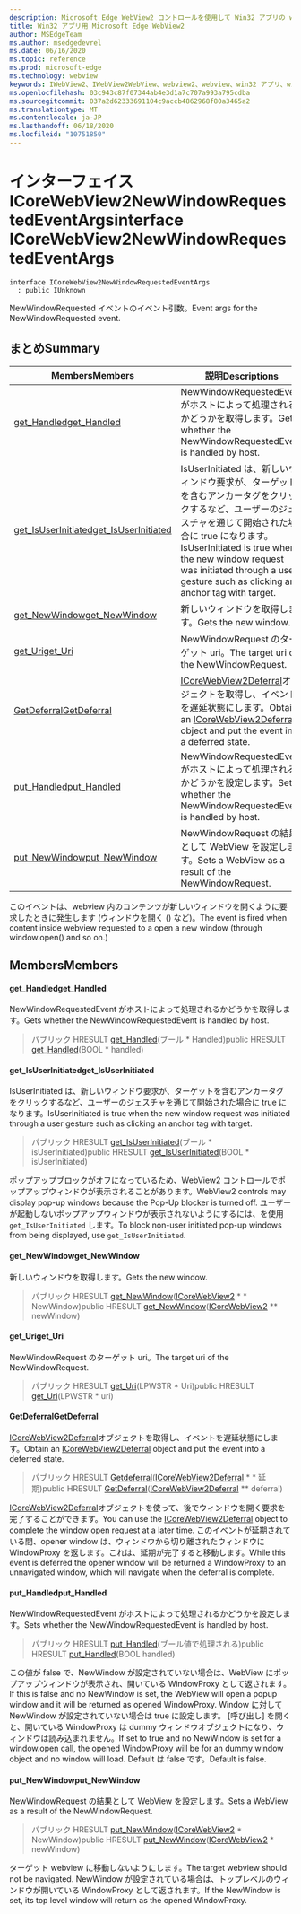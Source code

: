 ```yaml
---
description: Microsoft Edge WebView2 コントロールを使用して Win32 アプリの web コンテンツをホストする
title: Win32 アプリ用 Microsoft Edge WebView2
author: MSEdgeTeam
ms.author: msedgedevrel
ms.date: 06/16/2020
ms.topic: reference
ms.prod: microsoft-edge
ms.technology: webview
keywords: IWebView2、IWebView2WebView、webview2、webview、win32 アプリ、win32、edge、ICoreWebView2、ICoreWebView2Controller、browser control、edge html
ms.openlocfilehash: 03c943c87f07344ab4e3d1a7c707a993a795cdba
ms.sourcegitcommit: 037a2d62333691104c9accb4862968f80a3465a2
ms.translationtype: MT
ms.contentlocale: ja-JP
ms.lasthandoff: 06/18/2020
ms.locfileid: "10751850"
---
```

# <span data-ttu-id="9c04c-104">インターフェイス ICoreWebView2NewWindowRequestedEventArgs</span><span class="sxs-lookup"><span data-stu-id="9c04c-104">interface ICoreWebView2NewWindowRequestedEventArgs</span></span> 

```
interface ICoreWebView2NewWindowRequestedEventArgs
  : public IUnknown
```

<span data-ttu-id="9c04c-105">NewWindowRequested イベントのイベント引数。</span><span class="sxs-lookup"><span data-stu-id="9c04c-105">Event args for the NewWindowRequested event.</span></span>

## <span data-ttu-id="9c04c-106">まとめ</span><span class="sxs-lookup"><span data-stu-id="9c04c-106">Summary</span></span>

 <span data-ttu-id="9c04c-107">Members</span><span class="sxs-lookup"><span data-stu-id="9c04c-107">Members</span></span>                        | <span data-ttu-id="9c04c-108">説明</span><span class="sxs-lookup"><span data-stu-id="9c04c-108">Descriptions</span></span>
--------------------------------|---------------------------------------------
[<span data-ttu-id="9c04c-109">get_Handled</span><span class="sxs-lookup"><span data-stu-id="9c04c-109">get_Handled</span></span>](#get_handled) | <span data-ttu-id="9c04c-110">NewWindowRequestedEvent がホストによって処理されるかどうかを取得します。</span><span class="sxs-lookup"><span data-stu-id="9c04c-110">Gets whether the NewWindowRequestedEvent is handled by host.</span></span>
[<span data-ttu-id="9c04c-111">get_IsUserInitiated</span><span class="sxs-lookup"><span data-stu-id="9c04c-111">get_IsUserInitiated</span></span>](#get_isuserinitiated) | <span data-ttu-id="9c04c-112">IsUserInitiated は、新しいウィンドウ要求が、ターゲットを含むアンカータグをクリックするなど、ユーザーのジェスチャを通じて開始された場合に true になります。</span><span class="sxs-lookup"><span data-stu-id="9c04c-112">IsUserInitiated is true when the new window request was initiated through a user gesture such as clicking an anchor tag with target.</span></span>
[<span data-ttu-id="9c04c-113">get_NewWindow</span><span class="sxs-lookup"><span data-stu-id="9c04c-113">get_NewWindow</span></span>](#get_newwindow) | <span data-ttu-id="9c04c-114">新しいウィンドウを取得します。</span><span class="sxs-lookup"><span data-stu-id="9c04c-114">Gets the new window.</span></span>
[<span data-ttu-id="9c04c-115">get_Uri</span><span class="sxs-lookup"><span data-stu-id="9c04c-115">get_Uri</span></span>](#get_uri) | <span data-ttu-id="9c04c-116">NewWindowRequest のターゲット uri。</span><span class="sxs-lookup"><span data-stu-id="9c04c-116">The target uri of the NewWindowRequest.</span></span>
[<span data-ttu-id="9c04c-117">GetDeferral</span><span class="sxs-lookup"><span data-stu-id="9c04c-117">GetDeferral</span></span>](#getdeferral) | <span data-ttu-id="9c04c-118">[ICoreWebView2Deferral](icorewebview2deferral.md)オブジェクトを取得し、イベントを遅延状態にします。</span><span class="sxs-lookup"><span data-stu-id="9c04c-118">Obtain an [ICoreWebView2Deferral](icorewebview2deferral.md) object and put the event into a deferred state.</span></span>
[<span data-ttu-id="9c04c-119">put_Handled</span><span class="sxs-lookup"><span data-stu-id="9c04c-119">put_Handled</span></span>](#put_handled) | <span data-ttu-id="9c04c-120">NewWindowRequestedEvent がホストによって処理されるかどうかを設定します。</span><span class="sxs-lookup"><span data-stu-id="9c04c-120">Sets whether the NewWindowRequestedEvent is handled by host.</span></span>
[<span data-ttu-id="9c04c-121">put_NewWindow</span><span class="sxs-lookup"><span data-stu-id="9c04c-121">put_NewWindow</span></span>](#put_newwindow) | <span data-ttu-id="9c04c-122">NewWindowRequest の結果として WebView を設定します。</span><span class="sxs-lookup"><span data-stu-id="9c04c-122">Sets a WebView as a result of the NewWindowRequest.</span></span>

<span data-ttu-id="9c04c-123">このイベントは、webview 内のコンテンツが新しいウィンドウを開くように要求したときに発生します (ウィンドウを開く () など)。</span><span class="sxs-lookup"><span data-stu-id="9c04c-123">The event is fired when content inside webview requested to a open a new window (through window.open() and so on.)</span></span>

## <span data-ttu-id="9c04c-124">Members</span><span class="sxs-lookup"><span data-stu-id="9c04c-124">Members</span></span>

#### <span data-ttu-id="9c04c-125">get_Handled</span><span class="sxs-lookup"><span data-stu-id="9c04c-125">get_Handled</span></span> 

<span data-ttu-id="9c04c-126">NewWindowRequestedEvent がホストによって処理されるかどうかを取得します。</span><span class="sxs-lookup"><span data-stu-id="9c04c-126">Gets whether the NewWindowRequestedEvent is handled by host.</span></span>

> <span data-ttu-id="9c04c-127">パブリック HRESULT [get_Handled](#get_handled)(ブール \* Handled)</span><span class="sxs-lookup"><span data-stu-id="9c04c-127">public HRESULT [get_Handled](#get_handled)(BOOL \* handled)</span></span>

#### <span data-ttu-id="9c04c-128">get_IsUserInitiated</span><span class="sxs-lookup"><span data-stu-id="9c04c-128">get_IsUserInitiated</span></span> 

<span data-ttu-id="9c04c-129">IsUserInitiated は、新しいウィンドウ要求が、ターゲットを含むアンカータグをクリックするなど、ユーザーのジェスチャを通じて開始された場合に true になります。</span><span class="sxs-lookup"><span data-stu-id="9c04c-129">IsUserInitiated is true when the new window request was initiated through a user gesture such as clicking an anchor tag with target.</span></span>

> <span data-ttu-id="9c04c-130">パブリック HRESULT [get_IsUserInitiated](#get_isuserinitiated)(ブール \* isUserInitiated)</span><span class="sxs-lookup"><span data-stu-id="9c04c-130">public HRESULT [get_IsUserInitiated](#get_isuserinitiated)(BOOL \* isUserInitiated)</span></span>

<span data-ttu-id="9c04c-131">ポップアップブロックがオフになっているため、WebView2 コントロールでポップアップウィンドウが表示されることがあります。</span><span class="sxs-lookup"><span data-stu-id="9c04c-131">WebView2 controls may display pop-up windows because the Pop-Up blocker is turned off.</span></span> <span data-ttu-id="9c04c-132">ユーザーが起動しないポップアップウィンドウが表示されないようにするには、を使用 `get_IsUserInitiated` します。</span><span class="sxs-lookup"><span data-stu-id="9c04c-132">To block non-user initiated pop-up windows from being displayed, use `get_IsUserInitiated`.</span></span>

#### <span data-ttu-id="9c04c-133">get_NewWindow</span><span class="sxs-lookup"><span data-stu-id="9c04c-133">get_NewWindow</span></span> 

<span data-ttu-id="9c04c-134">新しいウィンドウを取得します。</span><span class="sxs-lookup"><span data-stu-id="9c04c-134">Gets the new window.</span></span>

> <span data-ttu-id="9c04c-135">パブリック HRESULT [get_NewWindow](#get_newwindow)([ICoreWebView2](icorewebview2.md) \* \* NewWindow)</span><span class="sxs-lookup"><span data-stu-id="9c04c-135">public HRESULT [get_NewWindow](#get_newwindow)([ICoreWebView2](icorewebview2.md) \*\* newWindow)</span></span>

#### <span data-ttu-id="9c04c-136">get_Uri</span><span class="sxs-lookup"><span data-stu-id="9c04c-136">get_Uri</span></span> 

<span data-ttu-id="9c04c-137">NewWindowRequest のターゲット uri。</span><span class="sxs-lookup"><span data-stu-id="9c04c-137">The target uri of the NewWindowRequest.</span></span>

> <span data-ttu-id="9c04c-138">パブリック HRESULT [get_Uri](#get_uri)(LPWSTR \* Uri)</span><span class="sxs-lookup"><span data-stu-id="9c04c-138">public HRESULT [get_Uri](#get_uri)(LPWSTR \* uri)</span></span>

#### <span data-ttu-id="9c04c-139">GetDeferral</span><span class="sxs-lookup"><span data-stu-id="9c04c-139">GetDeferral</span></span> 

<span data-ttu-id="9c04c-140">[ICoreWebView2Deferral](icorewebview2deferral.md)オブジェクトを取得し、イベントを遅延状態にします。</span><span class="sxs-lookup"><span data-stu-id="9c04c-140">Obtain an [ICoreWebView2Deferral](icorewebview2deferral.md) object and put the event into a deferred state.</span></span>

> <span data-ttu-id="9c04c-141">パブリック HRESULT [Getdeferral](#getdeferral)([ICoreWebView2Deferral](icorewebview2deferral.md) \* \* 延期)</span><span class="sxs-lookup"><span data-stu-id="9c04c-141">public HRESULT [GetDeferral](#getdeferral)([ICoreWebView2Deferral](icorewebview2deferral.md) \*\* deferral)</span></span>

<span data-ttu-id="9c04c-142">[ICoreWebView2Deferral](icorewebview2deferral.md)オブジェクトを使って、後でウィンドウを開く要求を完了することができます。</span><span class="sxs-lookup"><span data-stu-id="9c04c-142">You can use the [ICoreWebView2Deferral](icorewebview2deferral.md) object to complete the window open request at a later time.</span></span> <span data-ttu-id="9c04c-143">このイベントが延期されている間、opener window は、ウィンドウから切り離されたウィンドウに WindowProxy を返します。これは、延期が完了すると移動します。</span><span class="sxs-lookup"><span data-stu-id="9c04c-143">While this event is deferred the opener window will be returned a WindowProxy to an unnavigated window, which will navigate when the deferral is complete.</span></span>

#### <span data-ttu-id="9c04c-144">put_Handled</span><span class="sxs-lookup"><span data-stu-id="9c04c-144">put_Handled</span></span> 

<span data-ttu-id="9c04c-145">NewWindowRequestedEvent がホストによって処理されるかどうかを設定します。</span><span class="sxs-lookup"><span data-stu-id="9c04c-145">Sets whether the NewWindowRequestedEvent is handled by host.</span></span>

> <span data-ttu-id="9c04c-146">パブリック HRESULT [put_Handled](#put_handled)(ブール値で処理される)</span><span class="sxs-lookup"><span data-stu-id="9c04c-146">public HRESULT [put_Handled](#put_handled)(BOOL handled)</span></span>

<span data-ttu-id="9c04c-147">この値が false で、NewWindow が設定されていない場合は、WebView にポップアップウィンドウが表示され、開いている WindowProxy として返されます。</span><span class="sxs-lookup"><span data-stu-id="9c04c-147">If this is false and no NewWindow is set, the WebView will open a popup window and it will be returned as opened WindowProxy.</span></span> <span data-ttu-id="9c04c-148">Window に対して NewWindow が設定されていない場合は true に設定します。 [呼び出し] を開くと、開いている WindowProxy は dummy ウィンドウオブジェクトになり、ウィンドウは読み込まれません。</span><span class="sxs-lookup"><span data-stu-id="9c04c-148">If set to true and no NewWindow is set for a window.open call, the opened WindowProxy will be for an dummy window object and no window will load.</span></span> <span data-ttu-id="9c04c-149">Default は false です。</span><span class="sxs-lookup"><span data-stu-id="9c04c-149">Default is false.</span></span>

#### <span data-ttu-id="9c04c-150">put_NewWindow</span><span class="sxs-lookup"><span data-stu-id="9c04c-150">put_NewWindow</span></span> 

<span data-ttu-id="9c04c-151">NewWindowRequest の結果として WebView を設定します。</span><span class="sxs-lookup"><span data-stu-id="9c04c-151">Sets a WebView as a result of the NewWindowRequest.</span></span>

> <span data-ttu-id="9c04c-152">パブリック HRESULT [put_NewWindow](#put_newwindow)([ICoreWebView2](icorewebview2.md) \* NewWindow)</span><span class="sxs-lookup"><span data-stu-id="9c04c-152">public HRESULT [put_NewWindow](#put_newwindow)([ICoreWebView2](icorewebview2.md) \* newWindow)</span></span>

<span data-ttu-id="9c04c-153">ターゲット webview に移動しないようにします。</span><span class="sxs-lookup"><span data-stu-id="9c04c-153">The target webview should not be navigated.</span></span> <span data-ttu-id="9c04c-154">NewWindow が設定されている場合は、トップレベルのウィンドウが開いている WindowProxy として返されます。</span><span class="sxs-lookup"><span data-stu-id="9c04c-154">If the NewWindow is set, its top level window will return as the opened WindowProxy.</span></span>

